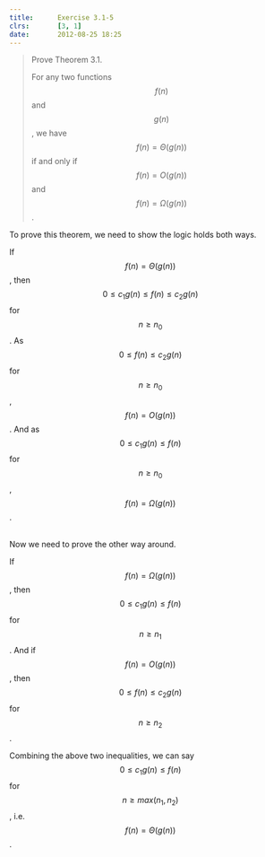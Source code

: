 ```yaml
---
title:      Exercise 3.1-5
clrs:       [3, 1]
date:       2012-08-25 18:25
---
```


>Prove Theorem 3.1.
>
>For any two functions $$f(n)$$ and $$g(n)$$, we have $$f(n) = \Theta(g(n))$$ if and only if $$f(n) = O(g(n))$$ and $$f(n) = \Omega(g(n))$$.

To prove this theorem, we need to show the logic holds both ways.

If $$f(n) = \Theta(g(n))$$, then $$0 \le c_1 g(n) \le f(n) \le c_2 g(n)$$ for $$n \ge n_0$$.
As $$0 \le f(n) \le c_2 g(n)$$ for $$n \ge n_0$$, $$f(n) = O(g(n))$$.
And as $$0 \le c_1 g(n) \le f(n)$$ for $$n \ge n_0$$, $$f(n) = \Omega(g(n))$$.

<br/>
Now we need to prove the other way around.

If $$f(n) = \Omega(g(n))$$, then $$0 \le c_1 g(n) \le f(n)$$ for $$n \ge n_1$$.
And if $$f(n) = O(g(n))$$, then $$0 \le f(n) \le c_2 g(n)$$ for $$n \ge n_2$$.

Combining the above two inequalities, we can say $$0 \le c_1 g(n) \le f(n)$$ for $$n \ge max(n_1, n_2)$$, i.e. $$f(n) = \Theta(g(n))$$.